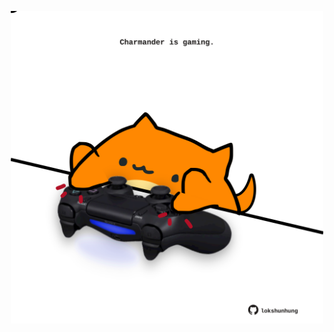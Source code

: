 <!-- built at 10/06/2023, 06:01:05 UTC -->
<p align="center">
  <img width="500" height="500" src="./ReadmeImage.svg">
</p>
